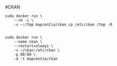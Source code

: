 #CKAN

    sudo docker run \
        --rm -i \
        -v ~:/tmp mapcentia/ckan cp /etc/ckan /tmp -R

        
    sudo docker run \
        --name ckan \
        --restart=always \
        -v ~/ckan:/etc/ckan \
        -p 80:80 \
        -d -t mapcentia/ckan